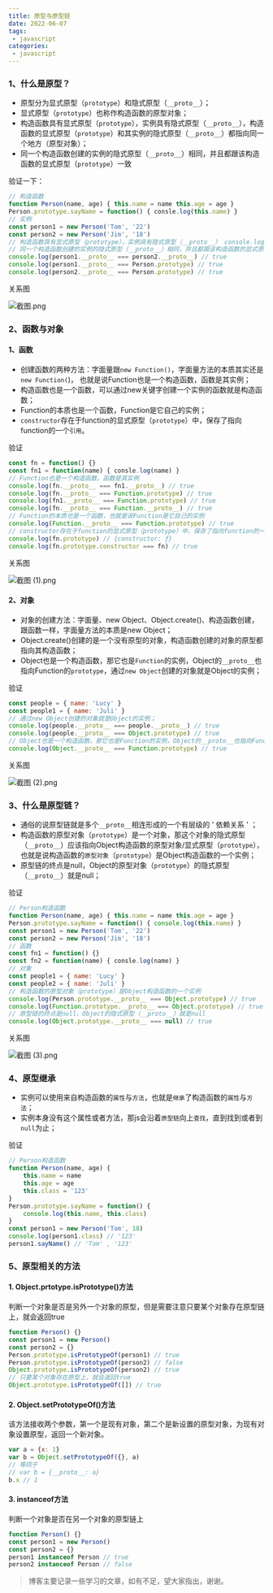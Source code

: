 ```yaml
---
title: 原型与原型链
date: 2022-06-07
tags:
 - javascript
categories: 
 - javascript
---
```

### 1、什么是原型？

-   原型分为显式原型（`prototype`）和隐式原型（`__proto__`）；
-   显式原型（`prototype`）也称作构造函数的原型对象；
-   构造函数具有显式原型（`prototype`），实例具有隐式原型（`__proto__`），构造函数的显式原型（`prototype`）和其实例的隐式原型（`__proto__`）都指向同一个地方（原型对象）；
-   同一个构造函数创建的实例的隐式原型（`__proto__`）相同，并且都跟该构造函数的显式原型（`prototype`）一致

验证一下：
``` js
// 构造函数
function Person(name, age) { this.name = name this.age = age }
Person.prototype.sayName = function() { consle.log(this.name) }
// 实例
const person1 = new Person('Tom', '22')
const person2 = new Person('Jim', '18')
// 构造函数具有显式原型（prototype），实例具有隐式原型（__proto__） console.log(Person.prototype) // {sayName: ƒ, constructor: ƒ} console.log(person1.__proto__) // {sayName: ƒ, constructor: ƒ}
// 同一个构造函数创建的实例的隐式原型（__proto__）相同，并且都跟该构造函数的显式原型（prototype）一致
console.log(person1.__proto__ === person2.__proto__) // true
console.log(person1.__proto__ === Person.prototype) // true
console.log(person2.__proto__ === Person.prototype) // true
```
关系图

![截图.png](https://p3-juejin.byteimg.com/tos-cn-i-k3u1fbpfcp/f114b4dc81db487b899e72c4995361b6~tplv-k3u1fbpfcp-watermark.image?)

### 2、函数与对象

#### 1、函数

-   创建函数的两种方法：字面量跟`new Function()`，字面量方法的本质其实还是`new Function(`)， 也就是说Function也是一个构造函数，函数是其实例；
-   构造函数也是一个函数，可以通过new关键字创建一个实例的函数就是构造函数；
-   Function的本质也是一个函数，Function是它自己的实例；
-   `constructor`存在于function的显式原型（`prototype`）中，保存了指向function的一个`引用`。

验证
```js
const fn = function() {}
const fn1 = function(name) { consle.log(name) }
// Function也是一个构造函数，函数是其实例
console.log(fn.__proto__ === fn1.__proto__) // true
console.log(fn.__proto__ === Function.prototype) // true
console.log(fn1.__proto__ === Function.prototype) // true
console.log(fn.__proto__ === Function.__proto__) // true
// Function的本质也是一个函数，也就是说Function是它自己的实例
console.log(Function.__proto__ === Function.prototype) // true
// constructor存在于function的显式原型（prototype）中，保存了指向function的一个引用。
console.log(fn.prototype) // {constructor: ƒ}
console.log(fn.prototype.constructor === fn) // true
```

关系图

![截图 (1).png](https://p6-juejin.byteimg.com/tos-cn-i-k3u1fbpfcp/80724f9d09d54da4839008b44aa0b15e~tplv-k3u1fbpfcp-watermark.image?)

#### 2、对象

-   对象的创建方法：字面量、new Object、Object.create()、构造函数创建，跟函数一样，字面量方法的本质是new Object；
-   Object.create()创建的是一个没有原型的对象，构造函数创建的对象的原型都指向其构造函数；
-   Object也是一个构造函数，那它也是`Function`的实例，Object的`__proto__`也指向Function的`prototype`，通过`new Object`创建的对象就是Object的实例；

验证
```js
const people = { name: 'Lucy' }
const people1 = { name: 'Juli' }
// 通过new Object创建的对象就是Object的实例；
console.log(people.__proto__ === people.__proto__) // true
console.log(people.__proto__ === Object.prototype) // true
// Object也是一个构造函数，那它也是Function的实例，Object的__proto__也指向Function的prototype 
console.log(Object.__proto__ === Function.prototype) // true
```
关系图

![截图 (2).png](https://p9-juejin.byteimg.com/tos-cn-i-k3u1fbpfcp/aa0e4745e1e64f9faa5b44a502a40a3e~tplv-k3u1fbpfcp-watermark.image?)

### 3、什么是原型链？

-   通俗的说原型链就是多个`__proto__`相连形成的一个有层级的 ' 依赖关系 ' ；
-   构造函数的原型对象（`prototype`）是一个对象，那这个对象的隐式原型（`__proto__`）应该指向Object构造函数的原型对象/显式原型（`prototype`），也就是说构造函数的`原型对象`（`prototype`）是Object构造函数的一个实例；
-   原型链的终点是null，Object的原型对象（`prototype`）的隐式原型（`__proto__`）就是null；

验证
```js
// Person构造函数
function Person(name, age) { this.name = name this.age = age }
Person.prototype.sayName = function() { console.log(this.name) }
const person1 = new Person('Tom', '22')
const person2 = new Person('Jim', '18')
// 函数
const fn1 = function() {}
const fn2 = function(name) { consle.log(name) }
// 对象
const people1 = { name: 'Lucy' }
const people2 = { name: 'Juli' }
// 构造函数的原型对象（prototype）是Object构造函数的一个实例
console.log(Person.prototype.__proto__ === Object.prototype) // true
console.log(Function.prototype.__proto__ === Object.prototype) // true
// 原型链的终点是null，Object的隐式原型（__proto__）就是null
console.log(Object.prototype.__proto__ === null) // true
```
关系图

![截图 (3).png](https://p9-juejin.byteimg.com/tos-cn-i-k3u1fbpfcp/17136bf600ed43158800796977a087a9~tplv-k3u1fbpfcp-watermark.image?)

### 4、原型继承

-   实例可以使用来自构造函数的`属性`与`方法`，也就是`继承`了构造函数的`属性`与`方法`；
-   实例本身没有这个属性或者方法，那js会沿着`原型链`向上`查找`，直到找到或者到`null`为止；

验证
```js
// Person构造函数
function Person(name, age) {
    this.name = name
    this.age = age
    this.class = '123'
}
Person.prototype.sayName = function() {
    console.log(this.name, this.class)
}
const person1 = new Person('Tom', 18)
console.log(person1.class) // '123'
person1.sayName() // 'Tom' , '123'
```
### 5、原型相关的方法

#### 1. Object.prtotype.isPrototype()方法

判断一个对象是否是另外一个对象的原型，但是需要注意只要某个对象存在原型链上，就会返回true

```js
function Person() {}
const person1 = new Person()
const person2 = {}
Person.prototype.isPrototypeOf(person1) // true
Person.prototype.isPrototypeOf(person2) // false
Object.prototype.isPrototypeOf(person2) // true
// 只要某个对象存在原型上，就会返回true
Object.prototype.isPrototypeOf([]) // true
```

#### 2. Object.setPrototypeOf()方法

该方法接收两个参数，第一个是现有对象，第二个是新设置的原型对象，为现有对象设置原型，返回一个新对象。

```js
var a = {x: 1}
var b = Object.setPrototypeOf({}, a)
// 等同于
// var b = {__proto__: a}
b.x // 1
```

#### 3. instanceof方法

判断一个对象是否在另一个对象的原型链上

```js
function Person() {}
const person1 = new Person()
const person2 = {}
person1 instanceof Person // true
person2 instanceof Person // false
```

>博客主要记录一些学习的文章，如有不足，望大家指出，谢谢。